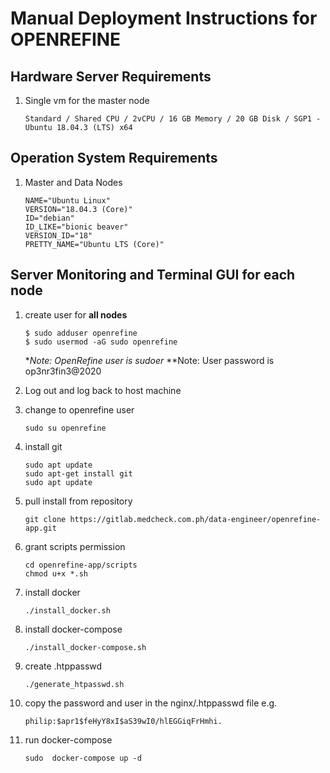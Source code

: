 # Manual Deployment Instructions for OPENREFINE #

## Hardware Server Requirements ##
1. Single vm for the master node 
    ```
    Standard / Shared CPU / 2vCPU / 16 GB Memory / 20 GB Disk / SGP1 - Ubuntu 18.04.3 (LTS) x64
    ```

## Operation System Requirements ##
1. Master and Data Nodes
    ```
    NAME="Ubuntu Linux"
    VERSION="18.04.3 (Core)"
    ID="debian"
    ID_LIKE="bionic beaver"
    VERSION_ID="18"
    PRETTY_NAME="Ubuntu LTS (Core)"
    ```
    
## Server Monitoring and Terminal GUI for each node ##

1. create user for **all nodes**
    ```
    $ sudo adduser openrefine 
    $ sudo usermod -aG sudo openrefine 
    ```
    **Note: OpenRefine user is sudoer*
    **Note: User password is op3nr3fin3@2020

1. Log out and log back to host machine

1. change to openrefine user
    ```
    sudo su openrefine
    ```
    
1. install git
    ```
    sudo apt update
    sudo apt-get install git
    sudo apt update
    ```

1. pull install from repository 
    ```
    git clone https://gitlab.medcheck.com.ph/data-engineer/openrefine-app.git
    ```

1. grant scripts permission 
    ```
    cd openrefine-app/scripts
    chmod u+x *.sh
    ```

1. install docker
    ```
    ./install_docker.sh
    ```

1. install docker-compose
    ```
    ./install_docker-compose.sh
    ```

1. create .htppasswd
    ```
    ./generate_htpasswd.sh
    ```

1. copy the password and user in the nginx/.htppasswd file
    e.g.
    ```
    philip:$apr1$feHyY8xI$aS39wI0/hlEGGiqFrHmhi.
    ```

1. run docker-compose
    ```
    sudo  docker-compose up -d
    ```